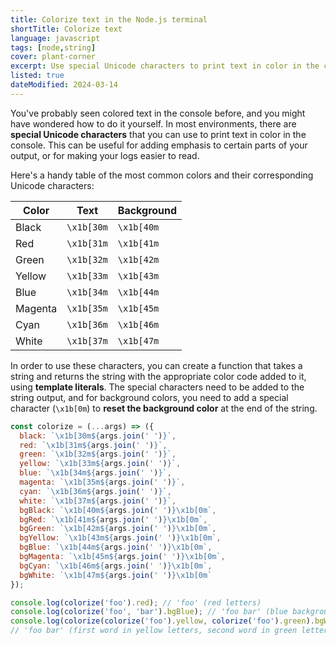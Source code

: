 ```yaml
---
title: Colorize text in the Node.js terminal
shortTitle: Colorize text
language: javascript
tags: [node,string]
cover: plant-corner
excerpt: Use special Unicode characters to print text in color in the console.
listed: true
dateModified: 2024-03-14
---
```


You've probably seen colored text in the console before, and you might have wondered how to do it yourself. In most environments, there are **special Unicode characters** that you can use to print text in color in the console. This can be useful for adding emphasis to certain parts of your output, or for making your logs easier to read.

Here's a handy table of the most common colors and their corresponding Unicode characters:

| Color | Text | Background |
| --- | --- | --- |
| Black | `\x1b[30m` | `\x1b[40m` |
| Red | `\x1b[31m` | `\x1b[41m` |
| Green | `\x1b[32m` | `\x1b[42m` |
| Yellow | `\x1b[33m` | `\x1b[43m` |
| Blue | `\x1b[34m` | `\x1b[44m` |
| Magenta | `\x1b[35m` | `\x1b[45m` |
| Cyan | `\x1b[36m` | `\x1b[46m` |
| White | `\x1b[37m` | `\x1b[47m` |

In order to use these characters, you can create a function that takes a string and returns the string with the appropriate color code added to it, using **template literals**. The special characters need to be added to the string output, and for background colors, you need to add a special character (`\x1b[0m`) to **reset the background color** at the end of the string.

```js
const colorize = (...args) => ({
  black: `\x1b[30m${args.join(' ')}`,
  red: `\x1b[31m${args.join(' ')}`,
  green: `\x1b[32m${args.join(' ')}`,
  yellow: `\x1b[33m${args.join(' ')}`,
  blue: `\x1b[34m${args.join(' ')}`,
  magenta: `\x1b[35m${args.join(' ')}`,
  cyan: `\x1b[36m${args.join(' ')}`,
  white: `\x1b[37m${args.join(' ')}`,
  bgBlack: `\x1b[40m${args.join(' ')}\x1b[0m`,
  bgRed: `\x1b[41m${args.join(' ')}\x1b[0m`,
  bgGreen: `\x1b[42m${args.join(' ')}\x1b[0m`,
  bgYellow: `\x1b[43m${args.join(' ')}\x1b[0m`,
  bgBlue: `\x1b[44m${args.join(' ')}\x1b[0m`,
  bgMagenta: `\x1b[45m${args.join(' ')}\x1b[0m`,
  bgCyan: `\x1b[46m${args.join(' ')}\x1b[0m`,
  bgWhite: `\x1b[47m${args.join(' ')}\x1b[0m`
});

console.log(colorize('foo').red); // 'foo' (red letters)
console.log(colorize('foo', 'bar').bgBlue); // 'foo bar' (blue background)
console.log(colorize(colorize('foo').yellow, colorize('foo').green).bgWhite);
// 'foo bar' (first word in yellow letters, second word in green letters, white background for both)
```
